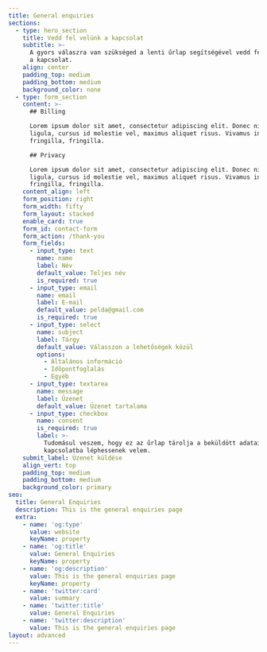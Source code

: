 ```yaml
---
title: General enquiries
sections:
  - type: hero_section
    title: Vedd fel velünk a kapcsolat
    subtitle: >-
      A gyors válaszra van szükséged a lenti űrlap segítségével vedd fel velünk
      a kapcsolat.
    align: center
    padding_top: medium
    padding_bottom: medium
    background_color: none
  - type: form_section
    content: >-
      ## Billing

      Lorem ipsum dolor sit amet, consectetur adipiscing elit. Donec nisl
      ligula, cursus id molestie vel, maximus aliquet risus. Vivamus in nibh
      fringilla, fringilla.

      ## Privacy

      Lorem ipsum dolor sit amet, consectetur adipiscing elit. Donec nisl
      ligula, cursus id molestie vel, maximus aliquet risus. Vivamus in nibh
      fringilla, fringilla.
    content_align: left
    form_position: right
    form_width: fifty
    form_layout: stacked
    enable_card: true
    form_id: contact-form
    form_action: /thank-you
    form_fields:
      - input_type: text
        name: name
        label: Név
        default_value: Teljes név
        is_required: true
      - input_type: email
        name: email
        label: E-mail
        default_value: pelda@gmail.com
        is_required: true
      - input_type: select
        name: subject
        label: Tárgy
        default_value: Válasszon a lehetőségek közül
        options:
          - Általános információ
          - Időpontfoglalás
          - Egyéb
      - input_type: textarea
        name: message
        label: Üzenet
        default_value: Üzenet tartalama
      - input_type: checkbox
        name: consent
        is_required: true
        label: >-
          Tudomásul veszem, hogy ez az űrlap tárolja a beküldött adataimat, hogy
          kapcsolatba léphessenek velem.
    submit_label: Üzenet küldése
    align_vert: top
    padding_top: medium
    padding_bottom: medium
    background_color: primary
seo:
  title: General Enquiries
  description: This is the general enquiries page
  extra:
    - name: 'og:type'
      value: website
      keyName: property
    - name: 'og:title'
      value: General Enquiries
      keyName: property
    - name: 'og:description'
      value: This is the general enquiries page
      keyName: property
    - name: 'twitter:card'
      value: summary
    - name: 'twitter:title'
      value: General Enquiries
    - name: 'twitter:description'
      value: This is the general enquiries page
layout: advanced
---
```

